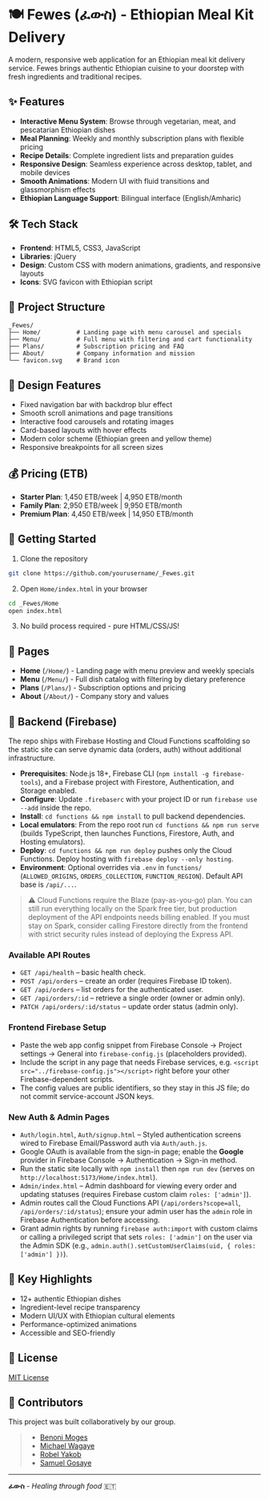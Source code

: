 # 🍽️ Fewes (ፈውስ) - Ethiopian Meal Kit Delivery

A modern, responsive web application for an Ethiopian meal kit delivery service. Fewes brings authentic Ethiopian cuisine to your doorstep with fresh ingredients and traditional recipes.

## ✨ Features

- **Interactive Menu System**: Browse through vegetarian, meat, and pescatarian Ethiopian dishes
- **Meal Planning**: Weekly and monthly subscription plans with flexible pricing
- **Recipe Details**: Complete ingredient lists and preparation guides
- **Responsive Design**: Seamless experience across desktop, tablet, and mobile devices
- **Smooth Animations**: Modern UI with fluid transitions and glassmorphism effects
- **Ethiopian Language Support**: Bilingual interface (English/Amharic)

## 🛠️ Tech Stack

- **Frontend**: HTML5, CSS3, JavaScript
- **Libraries**: jQuery
- **Design**: Custom CSS with modern animations, gradients, and responsive layouts
- **Icons**: SVG favicon with Ethiopian script

## 📂 Project Structure

```
_Fewes/
├── Home/          # Landing page with menu carousel and specials
├── Menu/          # Full menu with filtering and cart functionality
├── Plans/         # Subscription pricing and FAQ
├── About/         # Company information and mission
└── favicon.svg    # Brand icon
```

## 🎨 Design Features

- Fixed navigation bar with backdrop blur effect
- Smooth scroll animations and page transitions
- Interactive food carousels and rotating images
- Card-based layouts with hover effects
- Modern color scheme (Ethiopian green and yellow theme)
- Responsive breakpoints for all screen sizes

## 💰 Pricing (ETB)

- **Starter Plan**: 1,450 ETB/week | 4,950 ETB/month
- **Family Plan**: 2,950 ETB/week | 9,950 ETB/month
- **Premium Plan**: 4,450 ETB/week | 14,950 ETB/month

## 🚀 Getting Started

1. Clone the repository
```bash
git clone https://github.com/yourusername/_Fewes.git
```

2. Open `Home/index.html` in your browser
```bash
cd _Fewes/Home
open index.html
```

3. No build process required - pure HTML/CSS/JS!

## 📱 Pages

- **Home** (`/Home/`) - Landing page with menu preview and weekly specials
- **Menu** (`/Menu/`) - Full dish catalog with filtering by dietary preference
- **Plans** (`/Plans/`) - Subscription options and pricing
- **About** (`/About/`) - Company story and values

## 🧱 Backend (Firebase)

The repo ships with Firebase Hosting and Cloud Functions scaffolding so the static site can serve dynamic data (orders, auth) without additional infrastructure.

- **Prerequisites**: Node.js 18+, Firebase CLI (`npm install -g firebase-tools`), and a Firebase project with Firestore, Authentication, and Storage enabled.
- **Configure**: Update `.firebaserc` with your project ID or run `firebase use --add` inside the repo.
- **Install**: `cd functions && npm install` to pull backend dependencies.
- **Local emulators**: From the repo root run `cd functions && npm run serve` (builds TypeScript, then launches Functions, Firestore, Auth, and Hosting emulators).
- **Deploy**: `cd functions && npm run deploy` pushes only the Cloud Functions. Deploy hosting with `firebase deploy --only hosting`.
- **Environment**: Optional overrides via `.env` in `functions/` (`ALLOWED_ORIGINS`, `ORDERS_COLLECTION`, `FUNCTION_REGION`). Default API base is `/api/...`.

> ⚠️ Cloud Functions require the Blaze (pay-as-you-go) plan. You can still run everything locally on the Spark free tier, but production deployment of the API endpoints needs billing enabled. If you must stay on Spark, consider calling Firestore directly from the frontend with strict security rules instead of deploying the Express API.

### Available API Routes

- `GET /api/health` – basic health check.
- `POST /api/orders` – create an order (requires Firebase ID token).
- `GET /api/orders` – list orders for the authenticated user.
- `GET /api/orders/:id` – retrieve a single order (owner or admin only).
- `PATCH /api/orders/:id/status` – update order status (admin only).

### Frontend Firebase Setup

- Paste the web app config snippet from Firebase Console → Project settings → General into `firebase-config.js` (placeholders provided).
- Include the script in any page that needs Firebase services, e.g. `<script src="../firebase-config.js"></script>` right before your other Firebase-dependent scripts.
- The config values are public identifiers, so they stay in this JS file; do not commit service-account JSON keys.

### New Auth & Admin Pages

- `Auth/login.html`, `Auth/signup.html` – Styled authentication screens wired to Firebase Email/Password auth via `Auth/auth.js`.
- Google OAuth is available from the sign-in page; enable the **Google** provider in Firebase Console → Authentication → Sign-in method.
- Run the static site locally with `npm install` then `npm run dev` (serves on `http://localhost:5173/Home/index.html`).
- `Admin/index.html` – Admin dashboard for viewing every order and updating statuses (requires Firebase custom claim `roles: ['admin']`).
- Admin routes call the Cloud Functions API (`/api/orders?scope=all`, `/api/orders/:id/status`); ensure your admin user has the `admin` role in Firebase Authentication before accessing.
- Grant admin rights by running `firebase auth:import` with custom claims or calling a privileged script that sets `roles: ['admin']` on the user via the Admin SDK (e.g., `admin.auth().setCustomUserClaims(uid, { roles: ['admin'] })`).

## 🌟 Key Highlights

- 12+ authentic Ethiopian dishes
- Ingredient-level recipe transparency
- Modern UI/UX with Ethiopian cultural elements
- Performance-optimized animations
- Accessible and SEO-friendly

## 📄 License

[MIT License](https://github.com/mk23rd/Fewes?tab=MIT-1-ov-file)

## 🤝 Contributors

This project was built collaboratively by our group.

> - [Benoni Moges](https://github.com/BenoniM)
> - [Michael Wagaye](https://github.com/mk23rd)
> - [Robel Yakob](https://github.com/Korvowastaken)
> - [Samuel Gosaye](https://github.com/SammyG02)


---

**ፈውስ** - *Healing through food* 🇪🇹
